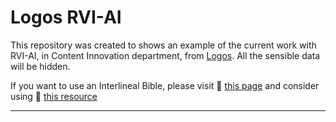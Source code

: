 # Logos RVI-AI

This repository was created to shows an example of the current work with RVI-AI, in Content Innovation department, from [Logos](https://www.logos.com/). All the sensible data will be hidden.

If you want to use an Interlineal Bible, please visit 🔗 [this page](https://support.logos.com/hc/en-us/articles/360016304852-Deepen-your-Understanding-of-Biblical-Languages-with-Interlinears) and consider using 🔗 [this resource](https://www.logos.com/product/45681/reverse-interlinear-explorer?msockid=18d2c1f2bc11613608c2d503bd30607f)

---
